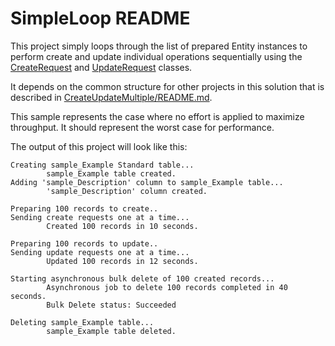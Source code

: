 ﻿# SimpleLoop README

This project simply loops through the list of prepared Entity instances to perform create and update individual operations sequentially using the [CreateRequest](https://learn.microsoft.com/dotnet/api/microsoft.xrm.sdk.messages.createrequest?view=dataverse-sdk-latest) and [UpdateRequest](https://learn.microsoft.com/dotnet/api/microsoft.xrm.sdk.messages.updaterequest?view=dataverse-sdk-latest) classes.

It depends on the common structure for other projects in this solution that is described in [CreateUpdateMultiple/README.md](../README.md).

This sample represents the case where no effort is applied to maximize throughput. It should represent the worst case for performance.

The output of this project will look like this:

```
Creating sample_Example Standard table...
        sample_Example table created.
Adding 'sample_Description' column to sample_Example table...
        'sample_Description' column created.

Preparing 100 records to create..
Sending create requests one at a time...
        Created 100 records in 10 seconds.

Preparing 100 records to update..
Sending update requests one at a time...
        Updated 100 records in 12 seconds.

Starting asynchronous bulk delete of 100 created records...
        Asynchronous job to delete 100 records completed in 40 seconds.
        Bulk Delete status: Succeeded

Deleting sample_Example table...
        sample_Example table deleted.
```


